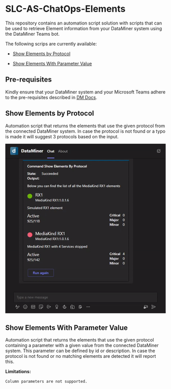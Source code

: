 # SLC-AS-ChatOps-Elements

This repository contains an automation script solution with scripts that can be used to retrieve Element information from your DataMiner system using the DataMiner Teams bot.

The following scrips are currently available:

- [Show Elements by Protocol](#bpa-info)

- [Show Elements With Parameter Value](#bpa-info)

## Pre-requisites

Kindly ensure that your DataMiner system and your Microsoft Teams adhere to the pre-requisites described in [DM Docs](https://docs.dataminer.services/user-guide/Cloud_Platform/TeamsBot/Microsoft_Teams_Chat_Integration.html#server-side-prerequisites).

## Show Elements by Protocol

Automation script that returns the elements that use the given protocol from the connected DataMiner system. In case the protocol is not found or a typo is made it will suggest 3 protocols based on the input.

![Response example](/Documentation/ShowElementsByProtocol.gif)

## Show Elements With Parameter Value

Automation script that returns the elements that use the given protocol containing a parameter with a given value from the connected DataMiner system. This parameter can be defined by id or description. In case the protocol is not found or no matching elements are detected it will report this.

**Limitations:**

    Column parameters are not supported.

